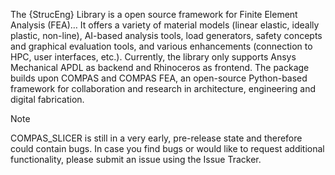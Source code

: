 The {StrucEng} Library is a open source framework for Finite Element Analysis (FEA)… It offers a variety of material models (linear elastic, ideally plastic, non-line), AI-based analysis tools, load generators, safety concepts and graphical evaluation tools, and various enhancements (connection to HPC, user interfaces, etc.). Currently, the library only supports Ansys Mechanical APDL as backend and Rhinoceros as frontend. The package builds upon COMPAS and COMPAS FEA, an open-source Python-based framework for collaboration and research in architecture, engineering and digital fabrication.



Note

COMPAS_SLICER is still in a very early, pre-release state and therefore could contain bugs. In case you find bugs or would like to request additional functionality, please submit an issue using the Issue Tracker.
